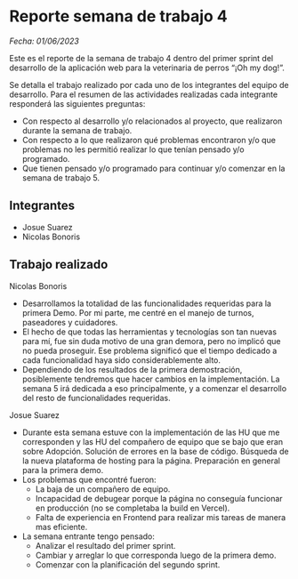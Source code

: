 # Reporte semana de trabajo 4

_Fecha: 01/06/2023_

Este es el reporte de la semana de trabajo 4 dentro del primer sprint del desarrollo de la aplicación web para la veterinaria de perros “¡Oh my dog!”.

Se detalla el trabajo realizado por cada uno de los integrantes del equipo de desarrollo. Para el resumen de las actividades realizadas cada integrante responderá las siguientes preguntas:

- Con respecto al desarrollo y/o relacionados al proyecto, que realizaron durante la semana de trabajo.
- Con respecto a lo que realizaron qué problemas encontraron y/o que problemas no les permitió realizar lo que tenían pensado y/o programado.
- Que tienen pensado y/o programado para continuar y/o comenzar en la semana de trabajo 5.


## Integrantes

- Josue Suarez
- Nicolas Bonoris


## Trabajo realizado

Nicolas Bonoris

- Desarrollamos la totalidad de las funcionalidades requeridas para la primera Demo. Por mi parte, me centré en el manejo de turnos, paseadores y cuidadores.
- El hecho de que todas las herramientas y tecnologías son tan nuevas para mí, fue sin duda motivo de una gran demora, pero no implicó que no pueda proseguir. Ese problema significó que el tiempo dedicado a cada funcionalidad haya sido considerablemente alto.
- Dependiendo de los resultados de la primera demostración, posiblemente tendremos que hacer cambios en la implementación. La semana 5 irá dedicada a eso principalmente, y a comenzar el desarrollo del resto de funcionalidades requeridas.

Josue Suarez

- Durante esta semana estuve con la implementación de las HU que me corresponden y las HU del compañero de equipo que se bajo que eran sobre Adopción. Solución de errores en la base de código. Búsqueda de la nueva plataforma de hosting para la página. Preparación en general para la primera demo.
- Los problemas que encontré fueron:
  - La baja de un compañero de equipo.
  - Incapacidad de debugear porque la página no conseguía funcionar en producción (no se completaba la build en Vercel).
  - Falta de experiencia en Frontend para realizar mis tareas de manera mas eficiente.
- La semana entrante tengo pensado:
  - Analizar el resultado del primer sprint.
  - Cambiar y arreglar lo que corresponda luego de la primera demo.
  - Comenzar con la planificación del segundo sprint.
